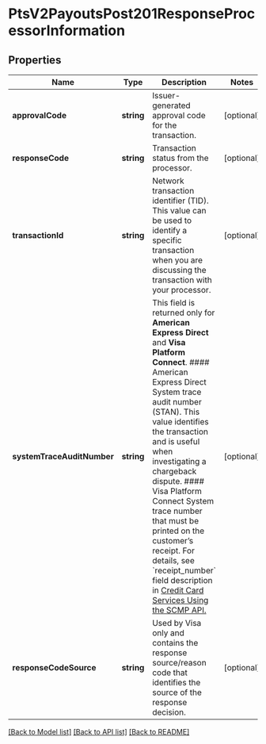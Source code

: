 # PtsV2PayoutsPost201ResponseProcessorInformation

## Properties
Name | Type | Description | Notes
------------ | ------------- | ------------- | -------------
**approvalCode** | **string** | Issuer-generated approval code for the transaction. | [optional] 
**responseCode** | **string** | Transaction status from the processor. | [optional] 
**transactionId** | **string** | Network transaction identifier (TID). This value can be used to identify a specific transaction when you are discussing the transaction with your processor. | [optional] 
**systemTraceAuditNumber** | **string** | This field is returned only for **American Express Direct** and **Visa Platform Connect**.  #### American Express Direct  System trace audit number (STAN). This value identifies the transaction and is useful when investigating a chargeback dispute.  #### Visa Platform Connect  System trace number that must be printed on the customer’s receipt.  For details, see &#x60;receipt_number&#x60; field description in [Credit Card Services Using the SCMP API.](https://apps.cybersource.com/library/documentation/dev_guides/CC_Svcs_SCMP_API/html/wwhelp/wwhimpl/js/html/wwhelp.htm) | [optional] 
**responseCodeSource** | **string** | Used by Visa only and contains the response source/reason code that identifies the source of the response decision. | [optional] 

[[Back to Model list]](../README.md#documentation-for-models) [[Back to API list]](../README.md#documentation-for-api-endpoints) [[Back to README]](../README.md)


